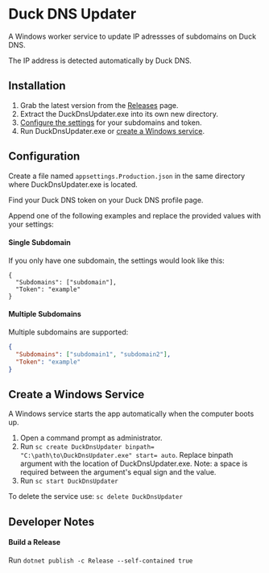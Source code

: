 # Duck DNS Updater
A Windows worker service to update IP adressses of subdomains on Duck DNS.

The IP address is detected automatically by Duck DNS.

## Installation
1. Grab the latest version from the [Releases](https://github.com/austins/DuckDnsUpdater/releases) page.
2. Extract the DuckDnsUpdater.exe into its own new directory.
3. [Configure the settings](#configuration) for your subdomains and token.
4. Run DuckDnsUpdater.exe or [create a Windows service](#create-a-windows-service).

## Configuration
Create a file named `appsettings.Production.json` in the same directory where DuckDnsUpdater.exe is located.

Find your Duck DNS token on your Duck DNS profile page.

Append one of the following examples and replace the provided values with your settings:

#### Single Subdomain
If you only have one subdomain, the settings would look like this:
```
{
  "Subdomains": ["subdomain"],
  "Token": "example"
}
```

#### Multiple Subdomains
Multiple subdomains are supported:
```json
{
  "Subdomains": ["subdomain1", "subdomain2"],
  "Token": "example"
}
```

## Create a Windows Service
A Windows service starts the app automatically when the computer boots up.

1. Open a command prompt as administrator.
2. Run `sc create DuckDnsUpdater binpath= "C:\path\to\DuckDnsUpdater.exe" start= auto`. Replace binpath argument with the location of DuckDnsUpdater.exe. Note: a space is required between the argument's equal sign and the value.
3. Run `sc start DuckDnsUpdater`

To delete the service use: `sc delete DuckDnsUpdater`

## Developer Notes
#### Build a Release
Run `dotnet publish -c Release --self-contained true`
